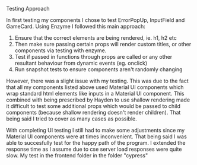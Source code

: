 Testing Approach

In first testing my components I chose to test ErrorPopUp, InputField and GameCard.
Using Enzyme I followed this main approach:
1. Ensure that the correct elements are being rendered, ie. h1, h2 etc
2. Then make sure passing certain props will render custom titles, or other components via testing with enzyme.
3. Test if passed in functions through props are called or any other resultant behaviour from dynamic events (eg. onclick)
4. Run snapshot tests to ensure components aren't randomly changing

However, there was a slight issue with my testing. This was due to the fact that all my components listed above used Material UI components which wrap standard html elements like inputs in a Material UI component. This combined with being prescribed by Hayden to use shallow rendering made it difficult to test some additional props which would be passed to child components (because shallow rendering doesn't render children). That being said I tried to cover as many cases as possible.

With completing UI testing I still had to make some adjustments since my Material UI components were at times inconvenient. That being said I was able to succesfully test for the happy path of the program. I extended the response time as I assume due to cse server load responses were quite slow. My test in the frontend folder in the folder "cypress"